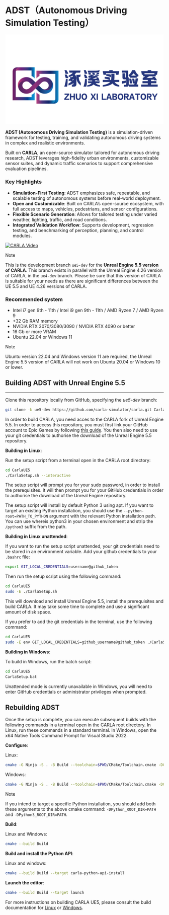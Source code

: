 **ADST**（**A**utonomous **D**riving **S**imulation **T**esting）
===============

![logo](logo.png)

**ADST (Autonomous Driving Simulation Testing)** is a simulation-driven framework for testing, training, and validating autonomous driving systems in complex and realistic environments.

Built on **CARLA**, an open-source simulator tailored for autonomous driving research, ADST leverages high-fidelity urban environments, customizable sensor suites, and dynamic traffic scenarios to support comprehensive evaluation pipelines.

### Key Highlights

- **Simulation-First Testing**: ADST emphasizes safe, repeatable, and scalable testing of autonomous systems before real-world deployment.
- **Open and Customizable**: Built on CARLA’s open-source ecosystem, with full access to maps, vehicles, pedestrians, and sensor configurations.
- **Flexible Scenario Generation**: Allows for tailored testing under varied weather, lighting, traffic, and road conditions.
- **Integrated Validation Workflow**: Supports development, regression testing, and benchmarking of perception, planning, and control modules.

[![CARLA Video](Docs/img/carla_ue5_readme_img.webp)](https://www.youtube.com/watch?v=q4V9GYjA1pE)

>[!NOTE]
> This is the development branch `ue5-dev` for the **Unreal Engine 5.5 version of CARLA**. This branch exists in parallel with the Unreal Engine 4.26 version of CARLA, in the `ue4-dev` branch. Please be sure that this version of CARLA is suitable for your needs as there are significant differences between the UE 5.5 and UE 4.26 versions of CARLA. 

### Recommended system

* Intel i7 gen 9th - 11th / Intel i9 gen 9th - 11th / AMD Ryzen 7 / AMD Ryzen 9
* +32 Gb RAM memory 
* NVIDIA RTX 3070/3080/3090 / NVIDIA RTX 4090 or better
* 16 Gb or more VRAM
* Ubuntu 22.04 or Windows 11

 >[!NOTE]
> Ubuntu version 22.04 and Windows version 11 are required, the Unreal Engine 5.5 version of CARLA will not work on Ubuntu 20.04 or Windows 10 or lower. 

## Building ADST with Unreal Engine 5.5
--------------

Clone this repository locally from GitHub, specifying the *ue5-dev* branch:

```sh
git clone -b ue5-dev https://github.com/carla-simulator/carla.git CarlaUE5
```

In order to build CARLA, you need acces to the CARLA fork of Unreal Engine 5.5. In order to access this repository, you must first link your GitHub account to Epic Games by following [this guide](https://www.unrealengine.com/en-US/ue-on-github). You then also need to use your git credentials to authorise the download of the Unreal Engine 5.5 repository. 

__Building in Linux__:

Run the setup script from a terminal open in the CARLA root directory:

```sh
cd CarlaUE5
./CarlaSetup.sh --interactive
```

The setup script will prompt you for your sudo password, in order to install the prerequisites. It will then prompt you for your GitHub credentials in order to authorise the download of the Unreal Engine repository. 

The setup script will install by default Python 3 using apt. If you want to target an existing Python installation, you should use the `--python-root=PATH_TO_PYTHON` argument with the relevant Python installation path. You can use whereis python3 in your chosen environment and strip the `/python3` suffix from the path.

__Building in Linux unattended__:

If you want to run the setup script unattended, your git credentials need to be stored in an environment variable. Add your github credentials to your `.bashrc` file:

```sh
export GIT_LOCAL_CREDENTIALS=username@github_token
```

Then run the setup script using the following command:

```sh
cd CarlaUE5
sudo -E ./CarlaSetup.sh
```

This will download and install Unreal Engine 5.5, install the prerequisites and build CARLA. It may take some time to complete and use a significant amount of disk space.

If you prefer to add the git credentials in the terminal, use the following command:

```sh
cd CarlaUE5
sudo -E env GIT_LOCAL_CREDENTIALS=github_username@github_token ./CarlaSetup.sh 
```

__Building in Windows__:

To build in Windows, run the batch script:

```sh
cd CarlaUE5
CarlaSetup.bat
```

Unattended mode is currently unavailable in Windows, you will need to enter GitHub credentials or administrator privileges when prompted.

## Rebuilding ADST

Once the setup is complete, you can execute subsequent builds with the following commands in a terminal open in the CARLA root directory. In Linux, run these commands in a standard terminal. In Windows, open the x64 Native Tools Command Prompt for Visual Studio 2022.

__Configure__:

Linux:

```sh
cmake -G Ninja -S . -B Build --toolchain=$PWD/CMake/Toolchain.cmake -DCMAKE_BUILD_TYPE=Release -DENABLE_ROS2=ON
```

Windows:

```sh
cmake -G Ninja -S . -B Build --toolchain=$PWD/CMake/Toolchain.cmake -DCMAKE_BUILD_TYPE=Release
```

>[!NOTE]
> If you intend to target a specific Python installation, you should add both these arguments to the above cmake command: `-DPython_ROOT_DIR=PATH` and `-DPython3_ROOT_DIR=PATH`.

__Build__:

Linux and Windows:

```sh
cmake --build Build
```

__Build and install the Python API__:


Linux and windows:

```sh
cmake --build Build --target carla-python-api-install
```

__Launch the editor__:

```sh
cmake --build Build --target launch
```

For more instructions on building CARLA UE5, please consult the build documentation for [Linux](https://carla-ue5.readthedocs.io/en/latest/build_linux_ue5/) or [Windows](https://carla-ue5.readthedocs.io/en/latest/build_windows_ue5/).

